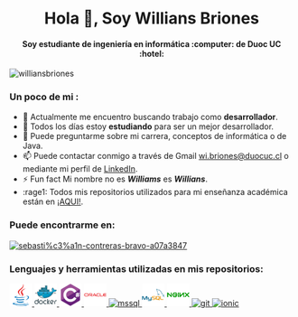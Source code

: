 <h1 align="center"> Hola 👋, Soy Willians Briones</h1>
<h4 align="center"> Soy estudiante de ingeniería en informática :computer: de Duoc UC :hotel:</h4>

<p align="left"> <img src="https://img.shields.io/badge/Desarrollador%20en%20java-B0310F" alt="williansbriones"/></p>

### Un poco de mi :
- 🔭 Actualmente me encuentro buscando trabajo como __desarrollador__.
- 🌱 Todos los días estoy __estudiando__ para ser un mejor desarrollador.
- 💬 Puede preguntarme sobre mi carrera, conceptos de informática o de Java.
- 📫 Puede contactar conmigo a través de Gmail wi.briones@duocuc.cl o mediante mi perfil de [LinkedIn](https://www.linkedin.com/in/willians-felipe-briones-munoz-2a3292252/).
- ⚡ Fun fact Mi nombre no es __*Williams*__ es __*Willians*__.
- :rage1: Todos mis repositorios utilizados para mi enseñanza académica están en [¡AQUI!](https://github.com/williansbriones?tab=repositories).

### Puede encontrarme en:
<p align="left">
<a href="https://www.linkedin.com/in/willians-felipe-briones-munoz-2a3292252/" target="blank"><img align="center" src="https://raw.githubusercontent.com/rahuldkjain/github-profile-readme-generator/master/src/images/icons/Social/linked-in-alt.svg" alt="sebasti%c3%a1n-contreras-bravo-a07a3847" height="30" width="40" /></a>
</p>

### Lenguajes y herramientas utilizadas en mis repositorios:
<p aling="left" >
  <a href="https://www.java.com" target="_blank" rel="noreferrer"> <img src="https://raw.githubusercontent.com/devicons/devicon/master/icons/java/java-original.svg" alt="java" width="40" height="40"/> </a>
  <a href="https://www.docker.com/" target="_blank" rel="noreferrer"> <img src="https://raw.githubusercontent.com/devicons/devicon/master/icons/docker/docker-original-wordmark.svg" alt="docker" width="40"   height="40"/> </a>
  <a href="https://www.w3schools.com/cs/" target="_blank" rel="noreferrer"> <img src="https://raw.githubusercontent.com/devicons/devicon/master/icons/csharp/csharp-original.svg" alt="csharp" width="40"   height="40"/> </a>
  <a href="https://www.oracle.com/" target="_blank" rel="noreferrer"> <img src="https://raw.githubusercontent.com/devicons/devicon/master/icons/oracle/oracle-original.svg" alt="oracle" width="40" height="40"/> </a>
  <a href="https://www.microsoft.com/en-us/sql-server" target="_blank" rel="noreferrer"> <img src="https://www.svgrepo.com/show/303229/microsoft-sql-server-logo.svg" alt="mssql" width="40" height="40"/> </a>
  <a href="https://www.mysql.com/" target="_blank" rel="noreferrer"> <img src="https://raw.githubusercontent.com/devicons/devicon/master/icons/mysql/mysql-original-wordmark.svg" alt="mysql" width="40" height="40"/> </a>
  <a href="https://www.nginx.com" target="_blank" rel="noreferrer"> <img src="https://raw.githubusercontent.com/devicons/devicon/master/icons/nginx/nginx-original.svg" alt="nginx" width="40" height="40"/> </a>
  <a href="https://git-scm.com/" target="_blank" rel="noreferrer"> <img src="https://www.vectorlogo.zone/logos/git-scm/git-scm-icon.svg" alt="git" width="40" height="40"/> </a>
  <a href="https://ionicframework.com" target="_blank" rel="noreferrer"> <img src="https://upload.wikimedia.org/wikipedia/commons/d/d1/Ionic_Logo.svg" alt="ionic" width="40" height="40"/> </a>
</p>
<!--
**williansbriones/williansbriones** is a ✨ _special_ ✨ repository because its `README.md` (this file) appears on your GitHub profile.

Here are some ideas to get you started:

- 🔭 I’m currently working on ...
- 🌱 I’m currently learning ...
- 👯 I’m looking to collaborate on ...
- 🤔 I’m looking for help with ...
- 💬 Ask me about ...
- 📫 How to reach me: ...
- 😄 Pronouns: ...
- ⚡ Fun fact: ...
-->
